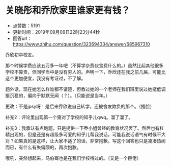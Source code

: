 # 关晓彤和乔欣家里谁家更有钱？
- 点赞数：5191
- 更新时间：2019年09月09日22时23分44秒
- 回答url：https://www.zhihu.com/question/323694334/answer/685967310
<body>
 <p data-pid="T_gSrrmJ">乔欣初中校友。</p>
 <p data-pid="OGmelqC8">那个时候学费应该五万多一年吧（不算学杂费伙食费什么的。）虽然比起其他很多学校不算贵，但同学当中是没有穷人的。声明一下，乔欣还在我之前几届，可能比这个更加便宜，我没有考证过，不了解。</p>
 <p data-pid="aJCziEIE">题外话，现在她怎么样谁都不请楚，但教过她的一个老师在我们班里说过她挺低调挺沉稳的，偏向于默默无闻（？）。（只能说是当年。）</p>
 <p data-pid="kp4f05BK">更改：不是jpsy呀！是后来乔欣说自己转学，还被舍友欺负的那个。（捂脸）</p>
 <p data-pid="69TmNdXS">补充2：评论里出现第一个猜对了学校的知乎儿qwq。溜了溜了。</p>
 <p data-pid="pHaxCGsB">补充3：我承认有点跑题，只是提供一下乔小姐曾经的教育状况罢了。然后也有杠精出现的，但是还是有超级多可爱的知乎儿帮我说话。可能我说话语气有时候不大对？如果真的是这样，让大家不适了的话，非常抱歉。写这个回答也只是凑凑热闹而已，有什么有失偏颇的，再次抱歉。</p>
 <p data-pid="BTCHqVZB">哦吼，突然想起来，马伯骞也是在我们学校待过的。（又是一个巨佬）</p>
</body>